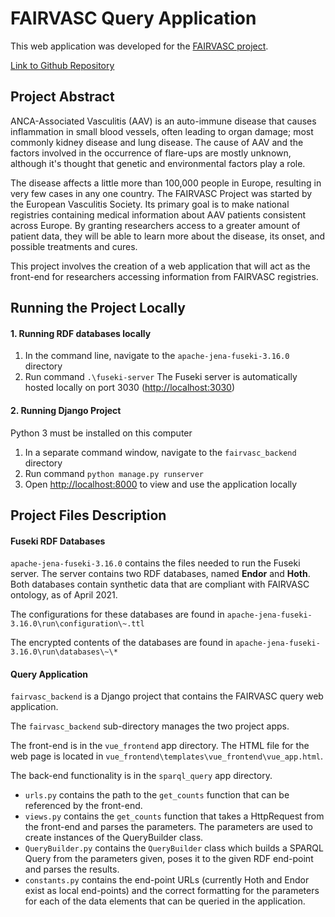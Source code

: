 # FAIRVASC Query Application

This web application was developed for the [FAIRVASC project](https://fairvasc.eu/about-us/).

[Link to Github Repository](https://github.com/sastaffo/FAIRVASC-query-app)

## Project Abstract

ANCA-Associated Vasculitis (AAV) is an auto-immune disease that causes inflammation in small blood vessels, often leading to organ damage; most commonly kidney disease and lung disease. The cause of AAV and the factors involved in the occurrence of flare-ups are mostly unknown, although it's thought that genetic and environmental factors play a role.

The disease affects a little more than 100,000 people in Europe, resulting in very few cases in any one country. The FAIRVASC Project was started by the European Vasculitis Society. Its primary goal is to make national registries containing medical information about AAV patients consistent across Europe. By granting researchers access to a greater amount of patient data, they will be able to learn more about the disease, its onset, and possible treatments and cures.

This project involves the creation of a web application that will act as the front-end for researchers accessing information from FAIRVASC registries.


## Running the Project Locally

#### 1. Running RDF databases locally
1. In the command line, navigate to the `apache-jena-fuseki-3.16.0` directory
2. Run command `.\fuseki-server`
The Fuseki server is automatically hosted locally on port 3030 (<http://localhost:3030>)

#### 2. Running Django Project
Python 3 must be installed on this computer

1. In a separate command window, navigate to the `fairvasc_backend` directory
2. Run command `python manage.py runserver`
3. Open <http://localhost:8000> to view and use the application locally



## Project Files Description

#### Fuseki RDF Databases
`apache-jena-fuseki-3.16.0` contains the files needed to run the Fuseki server. The server contains two RDF databases, named **Endor** and **Hoth**. Both databases contain synthetic data that are compliant with FAIRVASC ontology, as of April 2021.

The configurations for these databases are found in
`apache-jena-fuseki-3.16.0\run\configuration\~.ttl`

The encrypted contents of the databases are found in
`apache-jena-fuseki-3.16.0\run\databases\~\*`

#### Query Application
`fairvasc_backend` is a Django project that contains the FAIRVASC query web application.

The `fairvasc_backend` sub-directory manages the two project apps.

The front-end is in the `vue_frontend` app directory. The HTML file for the web page is located in
`vue_frontend\templates\vue_frontend\vue_app.html`.

The back-end functionality is in the `sparql_query` app directory.
* `urls.py` contains the path to the `get_counts` function that can be referenced by the front-end.
* `views.py` contains the `get_counts` function that takes a HttpRequest from the front-end and parses the parameters. The parameters are used to create instances of the QueryBuilder class.
* `QueryBuilder.py` contains the `QueryBuilder` class which builds a SPARQL Query from the parameters given, poses it to the given RDF end-point and parses the results.
* `constants.py` contains the end-point URLs (currently Hoth and Endor exist as local end-points) and the correct formatting for the parameters for each of the data elements that can be queried in the application.
